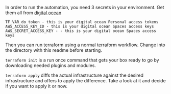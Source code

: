 In order to run the automation, you need 3 secrets in your environment. Get them all from [digital ocean](https://cloud.digitalocean.com/settings/api/tokens)

```
TF_VAR_do_token - this is your digital ocean Personal access tokens
AWS_ACCESS_KEY_ID - this is your digital ocean Spaces access keys
AWS_SECRET_ACCESS_KEY - - this is your digital ocean Spaces access keys
```

Then you can run terraform using a normal terraform workflow. Change into the directory with this readme before starting.

`terraform init` is a run once command that gets your box ready to go by downloading needed plugins and modules.

`terraform apply` diffs the actual infrastructure against the desired infrastructure and offers to apply the difference. Take a look at it and decide if you want to apply it or now.